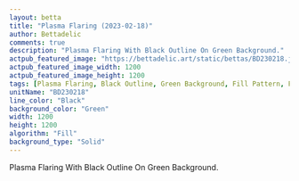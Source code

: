 ```yaml
---
layout: betta
title: "Plasma Flaring (2023-02-18)"
author: Bettadelic
comments: true
description: "Plasma Flaring With Black Outline On Green Background."
actpub_featured_image: "https://bettadelic.art/static/bettas/BD230218.jpg"
actpub_featured_image_width: 1200
actpub_featured_image_height: 1200
tags: [Plasma Flaring, Black Outline, Green Background, Fill Pattern, February 2023, Solid Background Pattern]
unitName: "BD230218"
line_color: "Black"
background_color: "Green"
width: 1200
height: 1200
algorithm: "Fill"
background_type: "Solid"
---
```


Plasma Flaring With Black Outline On Green Background.
